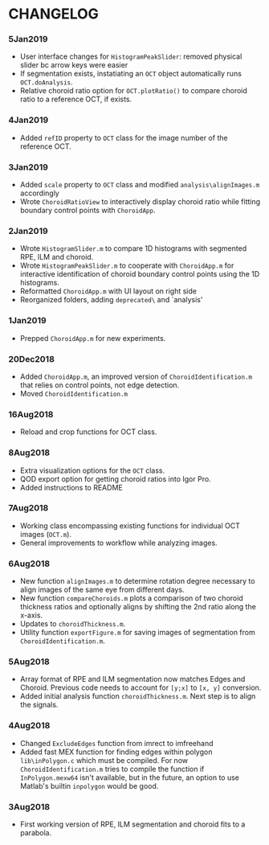# CHANGELOG

### 5Jan2019
- User interface changes for `HistogramPeakSlider`: removed physical slider bc arrow keys were easier
- If segmentation exists, instatiating an `OCT` object automatically runs `OCT.doAnalysis`.
- Relative choroid ratio option for `OCT.plotRatio()` to compare choroid ratio to a reference OCT, if exists.

### 4Jan2019
- Added `refID` property to `OCT` class for the image number of the reference OCT.

### 3Jan2019
- Added `scale` property to `OCT` class and modified `analysis\alignImages.m` accordingly
- Wrote `ChoroidRatioView` to interactively display choroid ratio while fitting boundary control points with `ChoroidApp`.

### 2Jan2019
- Wrote `HistogramSlider.m` to compare 1D histograms with segmented RPE, ILM and choroid.
- Wrote `HistogramPeakSlider.m` to cooperate with `ChoroidApp.m` for interactive identification of choroid boundary control points using the 1D histograms.
- Reformatted `ChoroidApp.m` with UI layout on right side
- Reorganized folders, adding `deprecated\` and `analysis\'

### 1Jan2019
- Prepped `ChoroidApp.m` for new experiments.

### 20Dec2018
- Added `ChoroidApp.m`, an improved version of `ChoroidIdentification.m` that relies on control points, not edge detection.
- Moved `ChoroidIdentification.m`

### 16Aug2018
- Reload and crop functions for OCT class.

### 8Aug2018
- Extra visualization options for the `OCT` class.
- QOD export option for getting choroid ratios into Igor Pro.
- Added instructions to README

### 7Aug2018
- Working class encompassing existing functions for individual OCT images (`OCT.m`).
- General improvements to workflow while analyzing images.

### 6Aug2018
- New function `alignImages.m` to determine rotation degree necessary to align images of the same eye from different days. 
- New function `compareChoroids.m` plots a comparison of two choroid thickness ratios and optionally aligns by shifting the 2nd ratio along the x-axis.
- Updates to `choroidThickness.m`.
- Utility function `exportFigure.m` for saving images of segmentation from `ChoroidIdentification.m`.

### 5Aug2018
- Array format of RPE and ILM segmentation now matches Edges and Choroid. Previous code needs to account for `[y;x]` to `[x, y]` conversion.
- Added initial analysis function `choroidThickness.m`. Next step is to align the signals.

### 4Aug2018
- Changed `ExcludeEdges` function from imrect to imfreehand
- Added fast MEX function for finding edges within polygon `lib\inPolygon.c` which must be compiled. For now `ChoroidIdentification.m` tries to compile the function if `InPolygon.mexw64` isn't available, but in the future, an option to use Matlab's builtin `inpolygon` would be good.

### 3Aug2018
- First working version of RPE, ILM segmentation and choroid fits to a parabola.